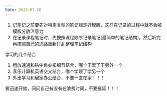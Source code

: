 ```yaml
---
Date: 2025-07-28
---
```

1. 记笔记之前要先对特定类型的笔记规定好模版，这样在记录的过程中就不会被模版分散注意力
2. 在记录课程笔记时，先按照课程顺序记录笔记(最简单的笔记结构)，然后听完再按照自己的思路重新打乱整理笔记结构

学习的几个结合
1. 粗放速通和钻牛角尖扣细节结合，哪个干累了干另外一个
2. 音乐计算机英语交叉结合，哪个学烦了学另一个
3. 外出学习和居家办公结合，不要一直在家！！！

要迅速开始，问问自己有没有在浪费时间，不要拖延！！！